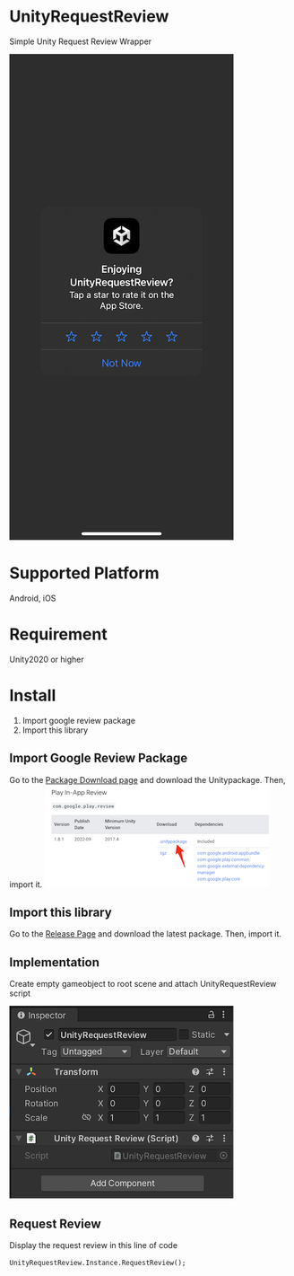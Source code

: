 # UnityRequestReview
Simple Unity Request Review Wrapper

![Preview](https://github.com/sanukin39/UnityRequestReview/blob/main/images/preview.PNG)

# Supported Platform
Android, iOS

# Requirement
Unity2020 or higher
# Install
1. Import google review package
2. Import this library

## Import Google Review Package
Go to the [Package Download page](https://developers.google.com/unity/archive#play_in-app_review) and download the Unitypackage. Then, import it.
![Preview](https://github.com/sanukin39/UnityRequestReview/blob/main/images/downloadpackage.png)

## Import this library
Go to the [Release Page](https://github.com/sanukin39/UnityRequestReview/releases) and download the latest package. Then, import it.

## Implementation
Create empty gameobject to root scene and attach UnityRequestReview script

![Preview](https://github.com/sanukin39/UnityRequestReview/blob/main/images/addComponent.png)
## Request Review
Display the request review in this line of code
```
UnityRequestReview.Instance.RequestReview();
```


